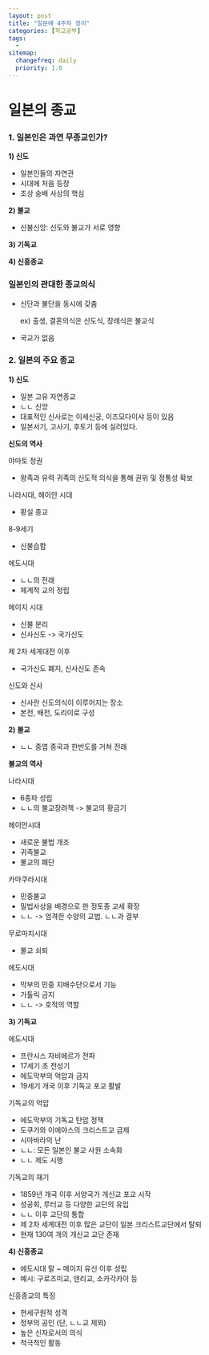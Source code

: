 ```yaml
---
layout: post
title: "일문예 4주차 정리"
categories: [학교공부]
tags: 
  - 
sitemap:
  changefreq: daily
  priority: 1.0
---
```




# 일본의 종교

### 1. 일본인은 과연 무종교인가?

**1) 신도**

- 일본인들의 자연관
- 시대에 처음 등장
- 조상  숭배 사상의 핵심

**2) 불교**

- 신불신앙: 신도와 불교가 서로 영향

**3) 기독교**

**4) 신흥종교**



### 일본인의 관대한 종교의식

- 신단과 불단을 동시에 갖춤

  ex) 출생, 결혼의식은 신도식, 장례식은 불교식

- 국교가 없음



### 2. 일본의 주요 종교

**1) 신도**

- 일본 고유 자연종교
- ㄴㄴ 신앙
- 대표적인 신사로는 이세신궁, 이즈모다이샤 등이 있음
- 일본서기, 고사기, 후토기 등에 실려있다.

**신도의 역사**

야마토 정권

- 왕족과 유력 귀족의 신도적 의식을 통해 권위 및 정통성 확보

나라시대, 헤이안 시대

- 황실 종교

8-9세기

- 신불습합

에도시대

- ㄴㄴ의 전래
- 체계적 교의 정립

메이지 시대

- 신불 분리
- 신사신도 -> 국가신도

제 2차 세계대전 이후

- 국가신도 폐지, 신사신도 존속

신도와 신사

- 신사란 신도의식이 이루어지는 장소
- 본전, 배전, 도리이로 구성

**2) 불교**

- ㄴㄴ 중엽 중국과 한반도를 거쳐 전래

**불교의 역사**

나라시대

- 6종파 성립
- ㄴㄴ의 불교장려책 -> 불교의 황금기

헤이안시대

- 새로운 불법 개조
- 귀족불교
- 불교의 폐단

카마쿠라시대

- 민중불교
- 밀법사상을 배경으로 한 정토종 교세 확장
- ㄴㄴ -> 엄격한 수양의 교법. ㄴㄴ과 결부

무로마치시대

- 불교 쇠퇴

에도시대

- 막부의 민중 지배수단으로서 기능
- 가톨릭 금지
- ㄴㄴ ->  호적의 역할

**3) 기독교**

에도시대

- 프란시스 자비에르가 전파
- 17세기 초 전성기
- 에도막부의 억압과 금지
- 19세기 개국 이후 기독교 포교 활발

기독교의 억압

- 에도막부의 기독교 탄압 정책
- 도쿠가와 이에야스의 크리스트교 금제
- 시마바라의 난
- ㄴㄴ: 모든 일본인 불교 사원 소속화
- ㄴㄴ 제도 시행

기독교의 재기

- 1859년 개국 이후 서양국가 개신교 포교 시작
- 성공회, 루터교 등 다양한 교단의 유입
- ㄴㄴ 이후 교단의 통합
- 제 2차 세계대전 이후 많은 교단이 일본 크리스트교단에서 탈퇴
- 현재 130여 개의 개신교 교단 존재

**4) 신흥종교**

- 에도시대 말 ~ 메이지 유신 이후 성립
- 예시: 구로즈미교, 덴리교, 소카각카이 등

신흥종교의 특징

- 현세구원적 성격
- 정부의 공인 (단, ㄴㄴ교 제외)
- 높은 신자로서의 의식
- 적극적인 활동



